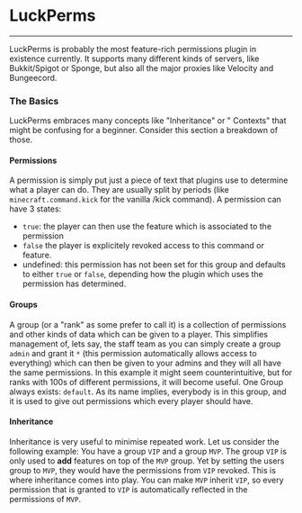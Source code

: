 # LuckPerms
---
LuckPerms is probably the most feature-rich permissions plugin in existence currently. It supports many different kinds of servers, like Bukkit/Spigot or Sponge, but also all the major proxies like Velocity and Bungeecord.

### The Basics 
LuckPerms embraces many concepts like "Inheritance" or " Contexts" that might be confusing for a beginner. Consider this section a breakdown of those.
#### Permissions
A permission is simply put just a piece of text that plugins use to determine what a player can do. They are usually split by periods (like `minecraft.command.kick` for the vanilla /kick command). A permission can have 3 states: 
* `true`: the player can then use the feature which is associated to the permission
* `false` the player is explicitely revoked access to this command or feature.
* undefined: this permission has not been set for this group and defaults to either `true` or `false`, depending how the plugin which uses the permission has determined.
#### Groups
A group (or a "rank" as some prefer to call it) is a collection of permissions and other kinds of data which can be given to a player. This simplifies management of, lets say, the staff team as you can simply create a group `admin` and grant it `*` (this permission automatically allows access to everything) which can then be given to your admins and they will all have the same permissions. In this example it might seem counterintuitive, but for ranks with 100s of different permissions, it will become useful. 
One Group always exists: `default`. As its name implies, everybody is in this group, and it is used to give out permissions which every player should have.  
#### Inheritance
Inheritance is very useful to minimise repeated work. Let us consider the following example:
You have a group `VIP` and a group `MVP`. The group `VIP` is only used to **add** features on top of the `MVP` group. Yet by setting the users group to `MVP`, they would have the permissions from `VIP` revoked. This is where inheritance comes into play. You can make `MVP` inherit `VIP`, so every permission that is granted to `VIP` is automatically reflected in the permissions of `MVP`.